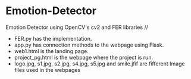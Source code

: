 # Emotion-Detector
Emotion Detector using OpenCV's cv2 and FER libraries
//
- FER.py has the implementation.
- app.py has connection methods to the webpage using Flask.
- web1.html is the landing page.
- project_pg.html is the webpage where the project is run.
- logo.jpg, s1.jpg, s2.jpg, s4.jpg, s5.jpg and smile.jfif are fifferent Image files used in the webpages

